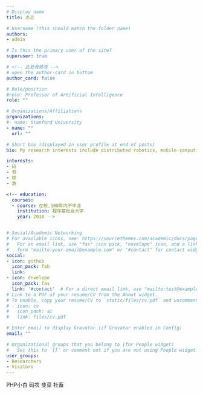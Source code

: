 ```yaml
---
# Display name
title: 忐忑

# Username (this should match the folder name)
authors:
- admin

# Is this the primary user of the site?
superuser: true

# <!-- 此处有修改 -->
# open the author-card in bottom
author_card: false

# Role/position
#role: Professor of Artificial Intelligence
role: ""

# Organizations/Affiliations
organizations:
#- name: Stanford University
- name: ""
  url: ""

# Short bio (displayed in user profile at end of posts)
bio: My research interests include distributed robotics, mobile computing and programmable matter.

interests:
- 码
- 书
- 球
- 游

<!-- education:
  courses:
  - course: 在校,100年内不毕业
    institution: 程序猿社会大学
    year: 2018 -->


# Social/Academic Networking
# For available icons, see: https://sourcethemes.com/academic/docs/page-builder/#icons
#   For an email link, use "fas" icon pack, "envelope" icon, and a link in the
#   form "mailto:your-email@example.com" or "#contact" for contact widget.
social:
- icon: github
  icon_pack: fab
  link: 
- icon: envelope
  icon_pack: fas
  link: '#contact'  # For a direct email link, use "mailto:test@example.org".
# Link to a PDF of your resume/CV from the About widget.
# To enable, copy your resume/CV to `static/files/cv.pdf` and uncomment the lines below.
# - icon: cv
#   icon_pack: ai
#   link: files/cv.pdf

# Enter email to display Gravatar (if Gravatar enabled in Config)
email: ""

# Organizational groups that you belong to (for People widget)
#   Set this to `[]` or comment out if you are not using People widget.
user_groups:
- Researchers
- Visitors
---
```


PHP小白
码农
韭菜
社畜
